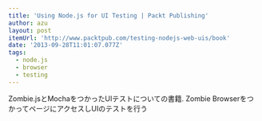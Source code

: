 ```yaml
---
title: 'Using Node.js for UI Testing | Packt Publishing'
author: azu
layout: post
itemUrl: 'http://www.packtpub.com/testing-nodejs-web-uis/book'
date: '2013-09-28T11:01:07.077Z'
tags:
  - node.js
  - browser
  - testing
---
```

Zombie.jsとMochaをつかったUIテストについての書籍.
Zombie BrowserをつかってページにアクセスしUIのテストを行う

